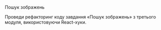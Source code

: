  Пошук зображень

Проведи рефакторинг коду завдання «Пошук зображень» з третього модуля, використовуючи React-хуки.
